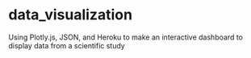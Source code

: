 # data_visualization
Using Plotly.js, JSON, and Heroku to make an interactive dashboard to display data from a scientific study
